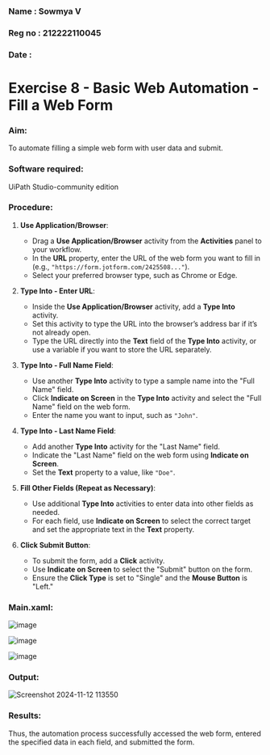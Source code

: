 ### Name : Sowmya V
### Reg no : 212222110045
### Date : 
# Exercise 8 - Basic Web Automation - Fill a Web Form 

### Aim:
To automate filling a simple web form with user data and submit.

### Software required:
UiPath Studio-community edition

### Procedure:

1. **Use Application/Browser**:
   - Drag a **Use Application/Browser** activity from the **Activities** panel to your workflow.
   - In the **URL** property, enter the URL of the web form you want to fill in (e.g., `"https://form.jotform.com/2425508..."`).
   - Select your preferred browser type, such as Chrome or Edge.

2. **Type Into - Enter URL**:
   - Inside the **Use Application/Browser** activity, add a **Type Into** activity.
   - Set this activity to type the URL into the browser’s address bar if it’s not already open.
   - Type the URL directly into the **Text** field of the **Type Into** activity, or use a variable if you want to store the URL separately.

3. **Type Into - Full Name Field**:
   - Use another **Type Into** activity to type a sample name into the "Full Name" field.
   - Click **Indicate on Screen** in the **Type Into** activity and select the "Full Name" field on the web form.
   - Enter the name you want to input, such as `"John"`.

4. **Type Into - Last Name Field**:
   - Add another **Type Into** activity for the "Last Name" field.
   - Indicate the "Last Name" field on the web form using **Indicate on Screen**.
   - Set the **Text** property to a value, like `"Doe"`.

5. **Fill Other Fields (Repeat as Necessary)**:
   - Use additional **Type Into** activities to enter data into other fields as needed.
   - For each field, use **Indicate on Screen** to select the correct target and set the appropriate text in the **Text** property.

6. **Click Submit Button**:
   - To submit the form, add a **Click** activity.
   - Use **Indicate on Screen** to select the "Submit" button on the form.
   - Ensure the **Click Type** is set to "Single" and the **Mouse Button** is "Left."


### Main.xaml:

![image](https://github.com/user-attachments/assets/431b57a5-051f-44c4-ad3f-e508f82f7deb)

![image](https://github.com/user-attachments/assets/5533216a-9c64-4565-9b99-200b67d17812)

![image](https://github.com/user-attachments/assets/a41e9aa0-1233-46f5-9197-8879f9dafc51)


### Output:

![Screenshot 2024-11-12 113550](https://github.com/user-attachments/assets/a470f85c-c799-4f7e-8711-9014683d4dca)


### Results:
Thus, the automation process successfully accessed the web form, entered the specified data in each field, and submitted the form.



